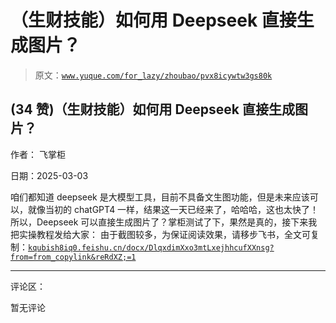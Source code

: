 # （生财技能）如何用 Deepseek 直接生成图片？

> 原文：[`www.yuque.com/for_lazy/zhoubao/pvx8icywtw3gs80k`](https://www.yuque.com/for_lazy/zhoubao/pvx8icywtw3gs80k)

## (34 赞)（生财技能）如何用 Deepseek 直接生成图片？

作者： 飞掌柜

日期：2025-03-03

咱们都知道 deepseek 是大模型工具，目前不具备文生图功能，但是未来应该可以，就像当初的 chatGPT4 一样，结果这一天已经来了，哈哈哈，这也太快了！
所以，Deepseek 可以直接生成图片了？掌柜测试了下，果然是真的，接下来我把实操教程发给大家：
由于截图较多，为保证阅读效果，请移步飞书，全文可复制：[`kqubish8iq0.feishu.cn/docx/DlqxdimXxo3mtLxejhhcufXXnsg?from=from_copylink&reRdXZ;=1`](https://kqubish8iq0.feishu.cn/docx/DlqxdimXxo3mtLxejhhcufXXnsg?from=from_copylink&reRdXZ;=1)

* * *

评论区：

暂无评论